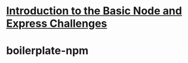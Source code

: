 # [Introduction to the Basic Node and Express Challenges](https://www.freecodecamp.org/learn/apis-and-microservices/basic-node-and-express/)
# boilerplate-npm
